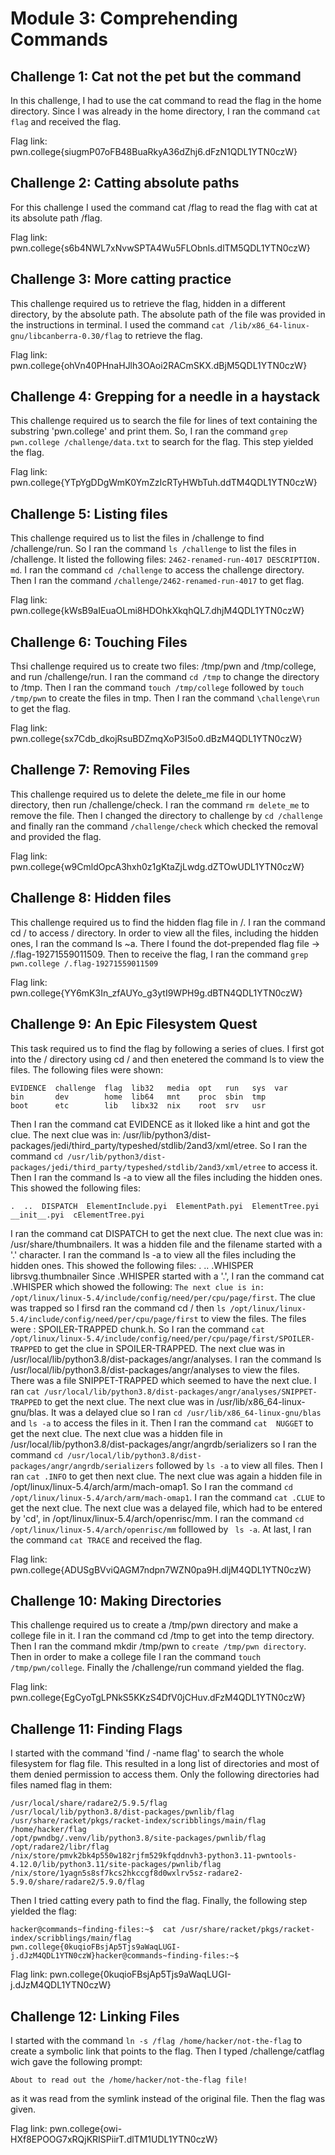 # Module 3: Comprehending Commands
## Challenge 1: Cat not the pet but the command
In this challenge, I had to use the cat command to read the flag in the home directory. Since I was already in the home directory, I ran the command `cat flag` and received the flag.

Flag link: pwn.college{siugmP07oFB48BuaRkyA36dZhj6.dFzN1QDL1YTN0czW}
## Challenge 2: Catting absolute paths
For this challenge I used the command cat /flag to read the flag with cat at its absolute path /flag.

Flag link: pwn.college{s6b4NWL7xNvwSPTA4Wu5FLObnls.dlTM5QDL1YTN0czW}
## Challenge 3: More catting practice
This challenge required us to retrieve the flag, hidden in a different directory, by the absolute path. The absolute path of the file was provided in the instructions in terminal. I used the command 
`cat /lib/x86_64-linux-gnu/libcanberra-0.30/flag`
to retrieve the flag.

Flag link: pwn.college{ohVn40PHnaHJlh3OAoi2RACmSKX.dBjM5QDL1YTN0czW}
## Challenge 4: Grepping for a needle in a haystack
This challenge required us to search the file for lines of text containing the substring 'pwn.college' and print them. So, I ran the command `grep pwn.college /challenge/data.txt` to search for the flag. This step yielded the flag.

Flag link: pwn.college{YTpYgDDgWmK0YmZzIcRTyHWbTuh.ddTM4QDL1YTN0czW}
## Challenge 5: Listing files
This challenge required us to list the files in /challenge to find /challenge/run. So I ran the command `ls /challenge` to list the files in /challenge. It listed the following files: `2462-renamed-run-4017 DESCRIPTION. md`. I ran the command `cd /challenge` to access the challenge directory. Then I ran the command `/challenge/2462-renamed-run-4017` to get flag.

Flag link: pwn.college{kWsB9aIEuaOLmi8HDOhkXkqhQL7.dhjM4QDL1YTN0czW}
## Challenge 6:  Touching Files
Thsi challenge required us to create two files: /tmp/pwn and /tmp/college, and run /challenge/run. I ran the command `cd /tmp` to change the directory to /tmp. Then I ran the command `touch /tmp/college` followed by `touch /tmp/pwn` to create the files in tmp. Then I ran the command `\challenge\run` to get the flag.

Flag link: pwn.college{sx7Cdb_dkojRsuBDZmqXoP3I5o0.dBzM4QDL1YTN0czW}
## Challenge 7: Removing Files
This challenge required us to delete the delete_me file in our home directory, then run /challenge/check. I ran the command `rm delete_me` to remove the file. Then I changed the directory to challenge by `cd /challenge` and finally ran the command `/challenge/check` which checked the removal and provided the flag.

Flag link: pwn.college{w9CmldOpcA3hxh0z1gKtaZjLwdg.dZTOwUDL1YTN0czW}
## Challenge 8: Hidden files
This challenge required us to find the hidden flag file in /. I ran the command cd / to access / directory. In order to view all the files, including the hidden ones, I ran the command ls ~a. There I found the dot-prepended flag file -> /.flag-19271559011509. Then to receive the flag, I ran the command 
`grep pwn.college /.flag-19271559011509`

Flag link: pwn.college{YY6mK3In_zfAUYo_g3ytI9WPH9g.dBTN4QDL1YTN0czW}
## Challenge 9: An Epic Filesystem Quest
This task required us to find the flag by following a series of clues. I first got into the / directory using cd / and then enetered the command ls to view the files. The following files were shown: 
```
EVIDENCE  challenge  flag  lib32   media  opt   run   sys  var
bin       dev        home  lib64   mnt    proc  sbin  tmp
boot      etc        lib   libx32  nix    root  srv   usr
```
Then I ran the command cat EVIDENCE as it lloked like a hint and got the clue. The next clue was in: /usr/lib/python3/dist-packages/jedi/third_party/typeshed/stdlib/2and3/xml/etree. So I ran the command `cd /usr/lib/python3/dist-packages/jedi/third_party/typeshed/stdlib/2and3/xml/etree` to access it. Then I ran the command ls -a to view all the files including the hidden ones. This showed the following files:
```
.  ..  DISPATCH  ElementInclude.pyi  ElementPath.pyi  ElementTree.pyi  __init__.pyi  cElementTree.pyi
```
I ran the command cat  DISPATCH to get the next clue. The next clue was in: /usr/share/thumbnailers. It was a hidden file and the filename started with a '.' character. I ran the command ls -a to view all the files including the hidden ones. This showed the following files: .  ..  .WHISPER  librsvg.thumbnailer
Since .WHISPER started with a '.', I ran the command cat .WHISPER which showed the following: 
```The next clue is in: /opt/linux/linux-5.4/include/config/need/per/cpu/page/first```. The clue was trapped so I firsd ran the command cd / then `ls /opt/linux/linux-5.4/include/config/need/per/cpu/page/first`
to view the files. The files were : SPOILER-TRAPPED  chunk.h. So I ran the command `cat /opt/linux/linux-5.4/include/config/need/per/cpu/page/first/SPOILER-TRAPPED` to get the clue in SPOILER-TRAPPED. The next clue was in  /usr/local/lib/python3.8/dist-packages/angr/analyses. I ran the command ls /usr/local/lib/python3.8/dist-packages/angr/analyses to view the files. There was a file SNIPPET-TRAPPED which seemed to have the next clue. I ran `cat /usr/local/lib/python3.8/dist-packages/angr/analyses/SNIPPET-TRAPPED` to get the next clue. The next clue was in /usr/lib/x86_64-linux-gnu/blas. It was a delayed clue so I ran `cd /usr/lib/x86_64-linux-gnu/blas` and `ls -a` to access the files in it. Then I ran the command `cat  NUGGET` to get the next clue. The next clue was a hidden file in /usr/local/lib/python3.8/dist-packages/angr/angrdb/serializers so I ran the command `cd /usr/local/lib/python3.8/dist-packages/angr/angrdb/serializers` followed by `ls -a` to view all files. Then I ran `cat .INFO` to get then next clue. The next clue was again a hidden file in /opt/linux/linux-5.4/arch/arm/mach-omap1. So I ran the command `cd /opt/linux/linux-5.4/arch/arm/mach-omap1`. I ran the command `cat .CLUE` to get the next clue. The next clue was a delayed file, which had to be entered by 'cd', in /opt/linux/linux-5.4/arch/openrisc/mm. I ran the command  `cd  /opt/linux/linux-5.4/arch/openrisc/mm` folllowed by ` ls -a`. At last, I ran the command `cat TRACE` and received the flag.

Flag link: pwn.college{ADUSgBVviQAGM7ndpn7WZN0pa9H.dljM4QDL1YTN0czW}
## Challenge 10: Making Directories
This challenge required us to create a /tmp/pwn directory and make a college file in it. I ran the command cd /tmp to get into the temp directory. Then I ran the command mkdir /tmp/pwn to `create /tmp/pwn directory`. Then in order to make a college file I ran the command `touch /tmp/pwn/college`. Finally the /challenge/run command yielded the flag.

Flag link: pwn.college{EgCyoTgLPNkS5KKzS4DfV0jCHuv.dFzM4QDL1YTN0czW}
## Challenge 11: Finding Flags
I started with the command  'find / -name flag' to search the whole filesystem for flag file. This resulted in a long list of directories and most of them denied permission to access them. Only the following directories had files named flag in them: 
```
/usr/local/share/radare2/5.9.5/flag
/usr/local/lib/python3.8/dist-packages/pwnlib/flag
/usr/share/racket/pkgs/racket-index/scribblings/main/flag
/home/hacker/flag 
/opt/pwndbg/.venv/lib/python3.8/site-packages/pwnlib/flag
/opt/radare2/libr/flag
/nix/store/pmvk2bk4p550w182rjfm529kfqddnvh3-python3.11-pwntools-4.12.0/lib/python3.11/site-packages/pwnlib/flag
/nix/store/1yagn5s8sf7kcs2hkccgf8d0wxlrv5sz-radare2-5.9.0/share/radare2/5.9.0/flag
```
Then I tried catting every path to find the flag. Finally, the following step yielded the flag:
```
hacker@commands~finding-files:~$  cat /usr/share/racket/pkgs/racket-index/scribblings/main/flag
pwn.college{0kuqioFBsjAp5Tjs9aWaqLUGI-j.dJzM4QDL1YTN0czW}hacker@commands~finding-files:~$
```

Flag link: pwn.college{0kuqioFBsjAp5Tjs9aWaqLUGI-j.dJzM4QDL1YTN0czW}
## Challenge 12: Linking Files
I started with the command `ln -s /flag /home/hacker/not-the-flag` to create a symbolic link that points to the flag. Then I typed /challenge/catflag wich gave the following prompt:
```
About to read out the /home/hacker/not-the-flag file!
```
as it was read from the symlink instead of the original file. Then the flag was given.

Flag link: pwn.college{owi-HXf8EPOOG7xRQjKRISPiirT.dlTM1UDL1YTN0czW}
